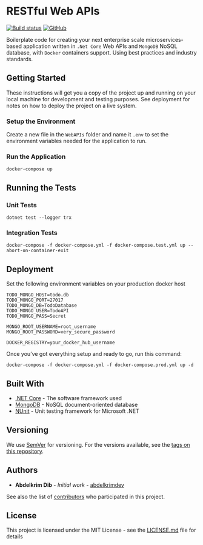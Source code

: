 # RESTful Web APIs
[![Build status](https://abdelkrimdev.visualstudio.com/RESTful%20Web%20APIs/_apis/build/status/RESTful%20Web%20APIs%20Main%20Pipeline)](https://abdelkrimdev.visualstudio.com/RESTful%20Web%20APIs/_build/latest?definitionId=4)
[![GitHub](https://img.shields.io/github/license/mashape/apistatus.svg?style=popout)](https://github.com/abdelkrimdev/restful-web-apis/blob/master/LICENSE)

Boilerplate code for creating your next enterprise scale microservices-based application written in `.Net Core` Web APIs and `MongoDB` NoSQL database, with `Docker` containers support. Using best practices and industry standards.

## Getting Started

These instructions will get you a copy of the project up and running on your local machine for development and testing purposes. See deployment for notes on how to deploy the project on a live system.

### Setup the Environment

Create a new file in the `WebAPIs` folder and name it `.env` to set the environment variables needed for the application to run.

### Run the Application

```
docker-compose up
```

## Running the Tests

### Unit Tests

```
dotnet test --logger trx
```

### Integration Tests

```
docker-compose -f docker-compose.yml -f docker-compose.test.yml up --abort-on-container-exit
```

## Deployment

Set the following environment variables on your production docker host

```
TODO_MONGO_HOST=todo.db
TODO_MONGO_PORT=27017
TODO_MONGO_DB=TodoDatabase
TODO_MONGO_USER=TodoAPI
TODO_MONGO_PASS=Secret

MONGO_ROOT_USERNAME=root_username
MONGO_ROOT_PASSWORD=very_secure_password

DOCKER_REGISTRY=your_docker_hub_username
```

Once you’ve got everything setup and ready to go, run this command:

```
docker-compose -f docker-compose.yml -f docker-compose.prod.yml up -d
```

## Built With

* [.NET Core](https://docs.microsoft.com/en-us/dotnet/core/) - The software framework used
* [MongoDB](https://docs.mongodb.com/) - NoSQL document-oriented database
* [NUnit](https://github.com/nunit/docs/wiki/) - Unit testing framework for Microsoft .NET

## Versioning

We use [SemVer](http://semver.org/) for versioning. For the versions available, see the [tags on this repository](https://github.com/abdelkrimdev/restful-web-apis/tags). 

## Authors

* **Abdelkrim Dib** - *Initial work* - [abdelkrimdev](https://github.com/abdelkrimdev)

See also the list of [contributors](https://github.com/abdelkrimdev/restful-web-apis/graphs/contributors) who participated in this project.

## License

This project is licensed under the MIT License - see the [LICENSE.md](https://github.com/abdelkrimdev/restful-web-apis/blob/master/LICENSE) file for details
